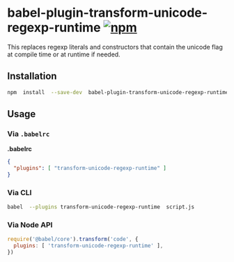 # babel-plugin-transform-unicode-regexp-runtime [![npm][npm-image]][npm-url]

[npm-image]: https://img.shields.io/npm/v/babel-plugin-transform-unicode-regexp-runtime.svg
[npm-url]: https://npmjs.org/package/babel-plugin-transform-unicode-regexp-runtime

This replaces regexp literals and constructors that contain the unicode flag at compile time or at runtime if needed.

## Installation

```sh
npm  install  --save-dev  babel-plugin-transform-unicode-regexp-runtime
```

## Usage

### Via `.babelrc`

**.babelrc**

```json
{
  "plugins": [ "transform-unicode-regexp-runtime" ]
}
```

### Via CLI

```sh
babel  --plugins transform-unicode-regexp-runtime  script.js
```

### Via Node API

```javascript
require('@babel/core').transform('code', {
  plugins: [ 'transform-unicode-regexp-runtime' ],
})
```
